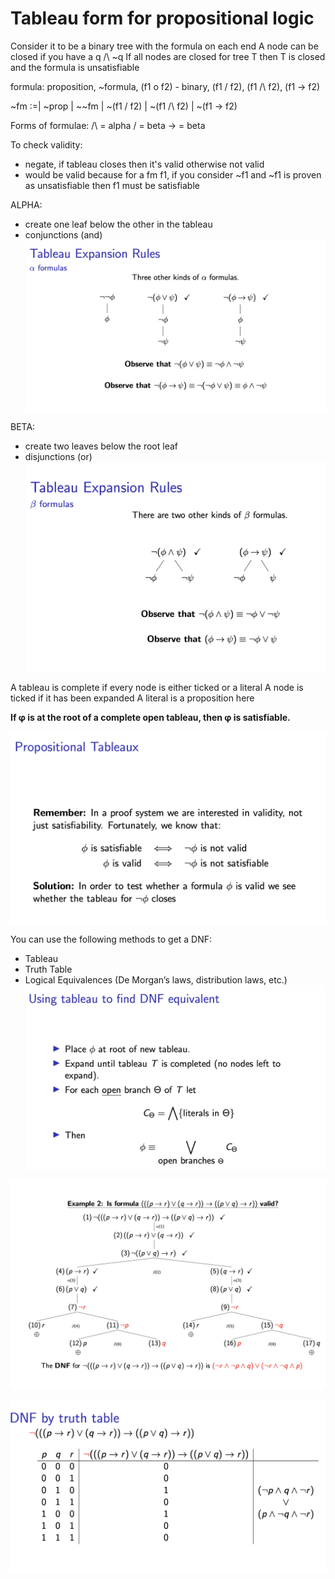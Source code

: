 # Tableau form for propositional logic

Consider it to be a binary tree with the formula on each end
A node can be closed if you have a q /\ ~q
If all nodes are closed for tree T then T is closed and the formula is unsatisfiable

formula: proposition, ~formula, (f1 o f2) - binary, (f1 \/ f2), (f1 /\ f2), (f1 -> f2)

~fm :=| ~prop | ~~fm | ~(f1 \/ f2) | ~(f1 /\ f2) | ~(f1 -> f2)


Forms of formulae:
/\ = alpha
\/ = beta
-> = beta

To check validity: 
- negate, if tableau closes then it's valid otherwise not valid
- would be valid because for a fm f1, if you consider ~f1 and ~f1 is proven as unsatisfiable then f1 must be satisfiable

ALPHA:
- create one leaf below the other in the tableau
- conjunctions (and)
![Alt alpha formulae](image.png)

BETA:
- create two leaves below the root leaf
- disjunctions (or)
![Alt text](image-1.png)

A tableau is complete if every node is either ticked or a literal
A node is ticked if it has been expanded
A literal is a proposition here

**If φ is at the root of a complete open tableau, then φ is satisfiable.**

![Alt How to solve questions](image-2.png)

You can use the following methods to get a DNF:
- Tableau
- Truth Table
- Logical Equivalences (De Morgan’s laws, distribution laws, etc.)
![Alt To get a DNF using tableau](image-3.png)

![Alt Example 1](image-4.png)

![Alt Example 2](image-5.png)